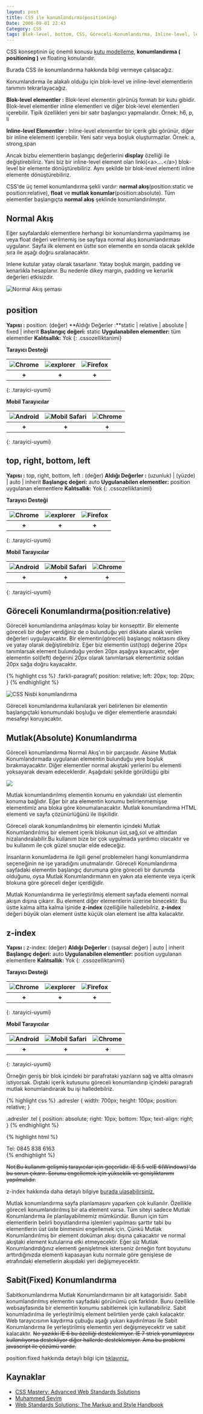 ```yaml
---
layout: post
title: CSS ile konumlandırma(positioning)
Date: 2006-09-01 22:43
Category: CSS
tags: Blok-level, bottom, CSS, Göreceli-Konumlandırma, Inline-level, left, Mutlak-Konumlandırma, position, right, Sabit-Konumlandırma, top, z-index
---
```


CSS konseptinin üç önemli konusu [kutu modelleme][], **konumlandırma ( positioning )** ve floating konularıdır.

Burada CSS ile konumlandırma hakkında bilgi vermeye çalışacağız.

Konumlandırma ile alakalı olduğu için blok-level ve inline-level elementlerin tanımını tekrarlayacağız.

**Blok-level elementler :** Blok-level elementin görünüş formatı bir kutu gibidir. Blok-level elementler inline elementleri ve diğer blok-level elementleri içerebilir. Tipik özellikleri yeni bir satır başlangıcı yapmalarıdır. Örnek: h6, p, li

**Inline-level Elementler :** Inline-level elementler bir içerik gibi görünür, diğer bir inline elelementi içerebilir. Yeni satır veya boşluk oluşturmazlar. Örnek: a, strong,span

Ancak bizbu elementlerin başlangıç değerlerini **display** özelliği ile değiştirebiliriz. Yani biz bir inline-level element olan  linki(<a\>....</a\>) blok-level bir elemente dönüştürebiliriz. Aynı şekilde bir blok-level elementi inline elemente dönüştürebiliriz.

CSS'de üç temel konumlandırma şekli vardır: **normal akış**(position:static ve position:relative), **float** ve **mutlak konumlar**(position:absolute). Tüm elementler başlangıçta **normal akış** şeklinde konumlandırılmıştır.

## Normal Akış

Eğer sayfalardaki elementlere herhangi bir konumlandırma yapılmamış ise veya float değeri verilmemiş ise sayfaya normal akış konumlandırması uygulanır. Sayfa ilk element en üstte son elementte en sonda olacak şekilde sıra ile aşağı doğru sıralanacaktır.

Inlene kutular yatay olarak tasarlanır. Yatay boşluk margin, padding ve kenarlıkla hesaplanır. Bu nedenle dikey margin, padding ve kenarlık değerleri etkisizdir.

![Normal Akış şeması][]

## position

**Yapısı :** position: (değer)
**Aldığı Değerler :**static | relative | absolute | fixed | inherit 
**Başlangıç değeri:** static 
**Uygulanabilen elementler:** tüm elementler 
**Kalıtsallık:** Yok
{: .cssozelliktanimi}

**Tarayıcı Desteği**

|![Chrome][chrome]|![explorer][explorer]|![Firefox][firefox]|
|:-----------------:|:---------------:|:-------------------:|
|**+**|**+**|**+**|
{: .tarayici-uyumi}

**Mobil Tarayıcılar**

|![Android][android] | ![Mobil Safari][msafari] | ![Chrome][chrome] |
|:------------------------:|:----------------------:|:-------------------:|
|**+**|**+**|**+**|
{: .tarayici-uyumi}

## top, right, bottom, left

**Yapısı :** top, right, bottom, left : (değer)
**Aldığı Değerler :** (uzunluk) | (yüzde) | auto | inherit 
**Başlangıç değeri:** auto 
**Uygulanabilen elementler:** position uygulanan elementlere 
**Kalıtsallık:** Yok
{: .cssozelliktanimi}

**Tarayıcı Desteği**

|![Chrome][chrome]|![explorer][explorer]|![Firefox][firefox]|
|:-----------------:|:---------------:|:-------------------:|
|**+**|**+**|**+**|
{: .tarayici-uyumi}

**Mobil Tarayıcılar**

|![Android][android] | ![Mobil Safari][msafari] | ![Chrome][chrome] |
|:------------------------:|:----------------------:|:-------------------:|
|**+**|**+**|**+**|
{: .tarayici-uyumi}

## Göreceli Konumlandırma(position:relative)

Göreceli konumlandırma anlaşılması kolay bir konsepttir. Bir elemente göreceli bir değer verdiğiniz de o bulunduğu yeri dikkate alarak verilen değerleri uygulayacaktır. Bir elementin(göreceli) başlangıç noktasını dikey ve yatay olarak değiştirebilriz. Eğer biz elementin üst(top) değerine 20px tanımlarsak element bulunduğu yerden 20px aşağıya kayacaktır, eğer elementin sol(left) değerini 20px olarak tanımlarsak elementimiz soldan 20px sağa doğru kayacaktır.

{% highlight css %}
.farkli-paragraf{
  position: relative;
  left: 20px;
  top: 20px;
}
{% endhighlight %}

![CSS Nisbi konumlandırma][]

Göreceli konumlandırma kullanılarak yeri belirlenen bir elementin başlangıçtaki konumundaki boşluğu ve diğer elementlerle arasındaki mesafeyi koruyacaktır.

## Mutlak(Absolute) Konumlandırma

Göreceli konumlandırma Normal Akış'ın bir parçasıdır. Aksine Mutlak Konumlandırmada uygulanan elementin bulunduğu yere boşluk bırakmayacaktır. Diğer elementler normal akıştaki yerlerini bu elementi yoksayarak devam edeceklerdir. Aşağıdaki şekilde görüldüğü gibi

![][100]

Mutlak konumlandırılmış elementin konumu en yakındaki üst elementin konuma bağlıdır. Eğer bir ata elementin konumu belirlenmemişse elementimiz ana bloka göre konumalanacaktır. Mutlak konumlandırma HTML elementi ve sayfa çözünürlüğünü ile ilişkilidir.

Göreceli olarak konumlandırılmış bir elementin içindeki Mutlak Konumlandırılmış bir element içerik blokunun üst,sağ,sol ve alttından hizalandıralabilir.Bu kullanım bize bir çok uygulmada yardımcı olacaktır ve bu kullanım ile çok güzel snuçlar elde edeceğiz.

İnsanların konumladırma ile ilgili genel problemeleri hangi konumlandırma seçeneğinin ne işe yaradığını unutmalarıdır. Göreceli Konumlandırma sayfadaki elementin başlangıç durumuna göre göreceli bir durumda olduğunu, oysa Mutlak Konumlandırmanın en yakın ata elemente veya içerik blokuna göre göreceli değer içerdiğidir.

Mutlak Konumlandırma ile yerleştirilmiş element sayfada elementi normal akışın dışına çıkarır. Bu element diğer elementlerin üzerine binecektir. Bu üstte kalma altta kalma işinide **z-index** özelliğiile halledebilriz. **z-index** değeri büyük olan element üstte küçük olan element ise altta kalacaktır.

## z-index

**Yapısı :** z-index: (değer)
**Aldığı Değerler :** (sayısal değer) | auto | inherit 
**Başlangıç değeri:** auto 
**Uygulanabilen elementler:** position uygulanan elementlere 
**Kalıtsallık:** Yok
{: .cssozelliktanimi}

**Tarayıcı Desteği**

|![Chrome][chrome]|![explorer][explorer]|![Firefox][firefox]|
|:-----------------:|:---------------:|:-------------------:|
|**+**|**+**|**+**|
{: .tarayici-uyumi}

**Mobil Tarayıcılar**

|![Android][android] | ![Mobil Safari][msafari] | ![Chrome][chrome] |
|:------------------------:|:----------------------:|:-------------------:|
|**+**|**+**|**+**|
{: .tarayici-uyumi}

Örneğin geniş bir blok içindeki bir parafrataki yazıların sağ ve altta olmasını istiyorsak. Dıştaki içerik kutusunu göreceli konumlandırıp içindeki paragrafı mutlak konumlandırarak bu işi halledebilriz.

{% highlight css %}
.adresler {
  width: 700px;
  height: 100px;
  position: relative;
}

.adresler .tel {
  position: absolute;
  right: 10px;
  bottom: 10px;
  text-align: right;
}
{% endhighlight %}

{% highlight html %}
<div class="adresler">Tel: 0845 838 6163</div>
{% endhighlight %}

<s>Not:Bu kullanım gelişmiş tarayıcılar için geçerlidir. IE 5.5 veIE 6(Windows)'da bu sorun çıkarır. Sorunu engellemek için yükseklik ve genişliktanımı yapılmalıdır.</s>

z-index hakkında daha detaylı bilgiye [burada ulaşabilirsiniz.](/z-index/)

Mutlak konumlandırma sayfa planlamasını yaparken çok kullanılır. Özellikle göreceli konumlandırılmış bir ata element varsa. Tüm siteyi sadece Mutlak Konumlandırma ile planlayabilmemiz mümkündür. Bunun için tüm elementlerin belirli boyutlandırma işlemleri yapılması şarttır tabi bu elementlerin üst üste binmesini engellemek için. Çünkü Mutlak Konumlandırılmış bir element doküman akışı dışına çakacaktır ve normal akıştaki element kutularına etki etmeyecektir. Eğer siz Mutlak Konumlandırdığınız elementi genişletmek isterseniz örneğin font boyutunu arttırdığınızda elementi kapasayan kutu normale göre genişlese de etrafındaki elemetlerin akışıdaki yeri değişmeyecektir.

## Sabit(Fixed) Konumlandırma

Sabitkonumlandırma Mutlak Konumlandırmanın bir alt katagorisidir. Sabit konumlandırılmış elementin sayfadaki görünümü çok farklıdır. Bunu özellikle websayfasında bir elementin konumu sabitlemek için kullanabiliriz. Sabit konumladırılma ile yerleştirilmiş element belirtilen yerde çakılı kalacaktır. Web tarayıcısının kaydırma çubuğu aşağı yukarı kaydırılması ile Sabit Konumlandırma ile yerleştirilmiş elementin yeri değişmeyecektir ve sabit kalacaktır. <s>Ne yazıkki IE 6 bu özelliği desteklemiyor. IE 7 strick yorumlayıcısı kullanılıyorsa destekliyor diğer hallerde desteklemiyor. Ama bu problemi javascript ile çözümü vardır.</s>

position:fixed hakkında detaylı bilgi için [tıklayınız.](/sabit-konumlandirma-postionfixed/)

## Kaynaklar

-   [CSS Mastery: Advanced Web Standards Solutions][]
-   [Muhammed Sevim][]
-   [Web Standards Solutions: The Markup and Style Handbook][]

  [kutu modelleme]: http://www.fatihhayrioglu.com/?p=13
  [Normal Akış şeması]: /images/normal_akis.gif
  [uzunluk]: http://www.fatihhayrioglu.com/?p=95
  [CSS Nisbi konumlandırma]: /images/position_relative.gif
  [100]: /images/position_absolute.gif
  [link]: http://www.howtocreate.co.uk/fixedPosition.html
  [CSS Mastery: Advanced Web Standards Solutions]: http://www.apress.com/9781590596142
  [Muhammed Sevim]: http://www.muhammetsevim.com/yazi/css-pozisyonlama-ve-z-index/
  [Web Standards Solutions: The Markup and Style Handbook]: http://www.amazon.com/gp/product/1590593812

[firefox]: https://fatihhayrioglu.com//images/ff.png
[chrome]: https://fatihhayrioglu.com//images/ch.png
[explorer]: https://fatihhayrioglu.com//images/ie.png
[msafari]:https://fatihhayrioglu.com//images/sm.png
[android]:https://fatihhayrioglu.com//images/an.png